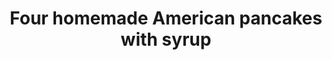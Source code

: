 ---
title: 'Four homemade American pancakes with syrup'
description: ""
image: 2f82e55b5b2546abe6495a5df8c34cfb42eb47fa
price: '25'
size: '1'
meta:
    id: 56d212c467d6312a42ef47e39808a7fcbcb4eaf3
    parentId: f20f57fa9c3d8bff0902cfb33f350091a3a48d51
    language: en
---